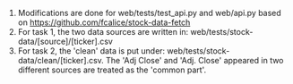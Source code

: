 1. Modifications are done for web/tests/test_api.py and web/api.py based on https://github.com/fcalice/stock-data-fetch
2. For task 1, the two data sources are written in: web/tests/stock-data/[source]/[ticker].csv
3. For task 2, the 'clean' data is put under: web/tests/stock-data/clean/[ticker].csv. 
	The 'Adj Close' and 'Adj. Close' appeared in two different sources are treated as the 'common part'.

